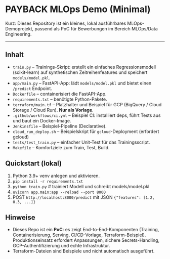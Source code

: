 # PAYBACK MLOps Demo (Minimal)
Kurz: Dieses Repository ist ein kleines, lokal ausführbares MLOps-Demoprojekt, passend als PoC für Bewerbungen im Bereich MLOps/Data Engineering.

---

## Inhalt
- `train.py` – Trainings-Skript: erstellt ein einfaches Regressionsmodell (scikit-learn) auf synthetischen Zeitreihenfeatures und speichert `models/model.pkl`.
- `app/main.py` – FastAPI-App: lädt `models/model.pkl` und bietet einen `/predict` Endpoint.
- `Dockerfile` – containerisiert die FastAPI-App.
- `requirements.txt` – benötigte Python-Pakete.
- `terraform/main.tf` – Platzhalter und Beispiel für GCP (BigQuery / Cloud Storage / Cloud Run). **Nur als Vorlage**.
- `.github/workflows/ci.yml` – Beispiel CI: installiert deps, führt Tests aus und baut ein Docker-Image.
- `Jenkinsfile` – Beispiel-Pipeline (Declarative).
- `cloud_run_deploy.sh` – Beispielskript für `gcloud`-Deployment (erfordert gcloud)
- `tests/test_train.py` – einfacher Unit-Test für das Trainingsscript.
- `Makefile` – Komfortziele zum Train, Test, Build.

## Quickstart (lokal)
1. Python 3.9+ venv anlegen und aktivieren.
2. `pip install -r requirements.txt`
3. `python train.py`  # trainiert Modell und schreibt models/model.pkl
4. `uvicorn app.main:app --reload --port 8000`
5. POST `http://localhost:8000/predict` mit JSON `{"features": [1.2, 0.3, ...]}`

## Hinweise
- Dieses Repo ist ein **PoC**: es zeigt End-to-End-Komponenten (Training, Containerisierung, Serving, CI/CD-Vorlage, Terraform-Beispiel). Produktionseinsatz erfordert Anpassungen, sichere Secrets-Handling, GCP-Authentifizierung und echte Infrastruktur.
- Terraform-Dateien sind Beispiele und nicht automatisch ausgeführt.


